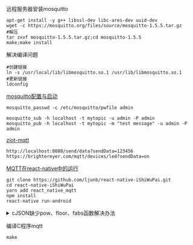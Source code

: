 

远程服务器安装mosquitto
```
apt-get install -y g++ libssl-dev libc-ares-dev uuid-dev
wget -c https://mosquitto.org/files/source/mosquitto-1.5.5.tar.gz
#解压
tar zxvf mosquitto-1.5.5.tar.gz;cd mosquitto-1.5.5
make;make install
```
解决编译问题
```
#创建链接
ln -s /usr/local/lib/libmosquitto.so.1 /usr/lib/libmosquitto.so.1
#更新链接
ldconfig
```


<a href="https://brightereyer2.github.io/2020/02/15//articles/2020/02/15/1581731864000.html/" target="_blank">mosquitto配置与启动</a><br>
```
mosquitto_passwd -c /etc/mosquitto/pwfile admin

mosquitto_sub -h localhost -t mytopic -u admin -P admin
mosquitto_pub -h localhost -t mytopic -m "test message" -u admin -P admin
```

<a href="https://github.com/yuanabc/ziot-mqtt.git" target="_blank">ziot-mqtt</a>
```
http://localhost:8080/send/data?sendData=123456
https://brightereyer.com/mqtt/devices/led?sendData=on
```

<a href="https://www.cnblogs.com/founderswitch/p/10791931.html" target="_blank">MQTT在react-native中的运行</a><br>
```
git clone https://github.com/ljunb/react-native-iShiWuPai.git
cd react-native-iShiWuPai 
yarn add react_native_mqtt
npm install
react-native run-android
```


<details>
<summary>cJSON缺少pow、floor、fabs函数解决办法</summary>

尝试安装math库
```
apt-get install libc6-dev
```

<a href="https://www.jianshu.com/p/9aa57961b17b" target="_blank">cJSON库使用</a>
```
git clone https://github.com/DaveGamble/cJSON
cd cJSON
make all CC=arm-linux-gnueabihf-gcc
make install

gcc test.c -lcjson -o test
```

```
gcc -c cJSON.c -lm -o cJSON.o
#或
gcc -c cJSON.c -lm
ar -rc cJSON.a cJSON.o
```

<a href="https://blog.csdn.net/dengcanjun6/article/details/80624889" target="_blank">cJSON移植缺少C库解决方法</a>
```
#define INT_MAX 2147483647
#define INT_MIN (-INT_MAX - 1)
#define DBL_EPSILON 0.000001

static double pow(double x, int n) {
    int index = n;
    double result = 1;
    double sqr;
    if (x == 0)
        return x;
    if (n == 1)
        return x;
    if (n == 0)
        return 1;
    if (n < 0)
        index = -n;
    if (index % 2 == 0) {
        // index is even
        sqr = pow(x, index / 2);
        result = sqr * sqr;
    }
    else {
        // index is odd
        sqr = pow(x, (index + 1) / 2);
        if (x == 0)
            return 1;
        result = sqr * sqr / x;
    }
    if (result == 0)
        return 0;
    if (n < 0) {
        result = 1 / result;
    }
    return result;
}
static double fabs(double dnumber) {
    *( ( (int *) & dnumber) + 1) &= 0x7FFFFFFF;
    return dnumber;
}

static int floor(float a)
{
    int b = 0;
    if (a >= 0)
    {b = (int)a;}
    else
    {b = (int)a - 1;}
    return b;
}
```
<a href="https://blog.csdn.net/whik1194/article/details/84798365" target="_blank">C语言解析天气</a>
<a href="https://wcc-blog.oss-cn-beijing.aliyuncs.com/BlogFile/MyJSON.rar" target="_blank">MyJSON.rar</a>
<a href="https://www.jianshu.com/p/4fcb49b55ff6" target="_blank">cJSON解析一个JSON数据</a>
```
#include <stdio.h>
#include <stdlib.h>
#include "cjson/cJSON.h"

int main(void)
{
    char *cjson_str = NULL;
    cJSON * root =  cJSON_CreateObject();
    cJSON * item =  cJSON_CreateObject();
    cJSON * next =  cJSON_CreateObject();

    cJSON_AddItemToObject(root, "rc", cJSON_CreateNumber(0));//根节点下添加
    cJSON_AddItemToObject(root, "operation", cJSON_CreateString("CALL"));
    cJSON_AddItemToObject(root, "service", cJSON_CreateString("telephone"));
    cJSON_AddItemToObject(root, "text", cJSON_CreateString("打电话给张三"));
    cJSON_AddItemToObject(root, "semantic", item);//root节点下添加semantic节点
    cJSON_AddItemToObject(item, "slots", next);//semantic节点下添加item节点
    cJSON_AddItemToObject(next, "name", cJSON_CreateString("张三"));//添加name节点

    cjson_str = cJSON_Print(root);
    printf("first json:\n%s\n", cjson_str);
    free(cjson_str);

    cJSON_AddStringToObject(next, "number", "13423452334");
    cJSON_AddNumberToObject(next, "age", 35);
    cJSON_AddBoolToObject(next, "man", 1);

    cjson_str = cJSON_Print(root);
    printf("second json:\n%s\n", cjson_str);
    free(cjson_str);

    cJSON_Delete(root);

    return 0;
}
```
</details>


编译C程序mqtt
```
make
```
